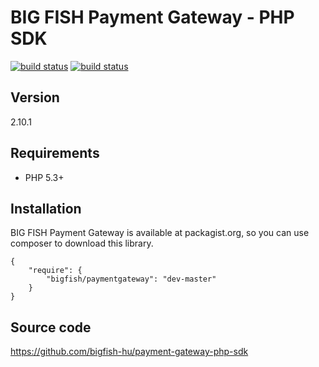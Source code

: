 # BIG FISH Payment Gateway - PHP SDK

[![build status](https://gitlab.big.hu/payment-gateway/sdk-php/badges/master/build.svg)](https://gitlab.big.hu/payment-gateway/sdk-php/commits/master)
[![build status](https://gitlab.big.hu/payment-gateway/sdk-php/badges/testing/build.svg)](https://gitlab.big.hu/payment-gateway/sdk-php/commits/testing)

## Version

2.10.1

## Requirements

 * PHP 5.3+

## Installation

BIG FISH Payment Gateway is available at packagist.org, so you can use composer to download this library.

```
{
    "require": {
        "bigfish/paymentgateway": "dev-master"
    }
}
```

## Source code

https://github.com/bigfish-hu/payment-gateway-php-sdk
